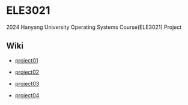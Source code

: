 # ELE3021
2024 Hanyang University Operating Systems Course(ELE3021) Project

## Wiki

- [project01](https://github.com/juhyeongkim527/ELE3021/wiki/project01)

- [project02](https://github.com/juhyeongkim527/ELE3021/wiki/project02)

- [project03](https://github.com/juhyeongkim527/ELE3021/wiki/project03)
  
- [project04](https://github.com/juhyeongkim527/ELE3021/wiki/project04)
